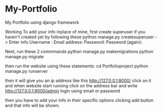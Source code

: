 # My-Portfolio
My Portfolio using django framework 

Working
To add your info inplace of mine, first create superuser if you haven't created yet by following these
python manage.py createsuperuser
-> Enter info
Username : 
Email address:
Password: 
Password (again): 

Next, run these 2 commmands
python manage.py makemigrations
python manage.py migrate

then run the website using these statements:
cd Portfolioproject 
python manage.py runserver

then it will give you an ip address like this  http://127.0.0.1:8000/  click on it and when website start running click on the address bar and write http://127.0.0.1:8000/admin
login using email or password

then you have to add your info in their specific options clicking add button and that info will be shown.
